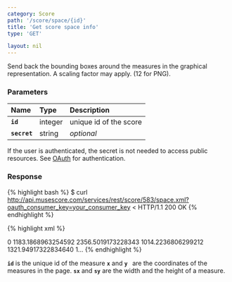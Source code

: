 ```yaml
---
category: Score
path: '/score/space/{id}'
title: 'Get score space info'
type: 'GET'

layout: nil
---
```


Send back the bounding boxes around the measures in the graphical representation. A scaling factor may apply. (12 for PNG).

### Parameters

Name 			 |  Type     | Description     |
:----------------|:----------|:----------------|
**`id`**     	 | integer    | unique id of the score 	|
**`secret`**     | string    | _optional_ 	   |
  
If the user is authenticated, the secret is not needed to access public resources. See [OAuth](#/authentication) for authentication.   

### Response

{% highlight bash %}
$ curl http://api.musescore.com/services/rest/score/583/space.xml?oauth_consumer_key=your_consumer_key
< HTTP/1.1 200 OK
{% endhighlight %}

{% highlight xml %}
<?xml version="1.0" encoding="utf-8"?>
  <elements is_array="true">
    <element>
       <id>0</id>
       <x>1183.1868963254592</x>
       <y>2356.5019173228343</y>
       <sx>1014.2236806299212</sx>
       <sy>1321.9491732283464</sy><page>0</page>
    </element>
    <element><id>1</id>...</element>
  </elements>
 {% endhighlight %}

**`id`** is the unique id of the measure
**`x`** and **`y `** are the coordinates of the measures in the page.
**`sx`** and **`sy`** are the width and the height of a measure.